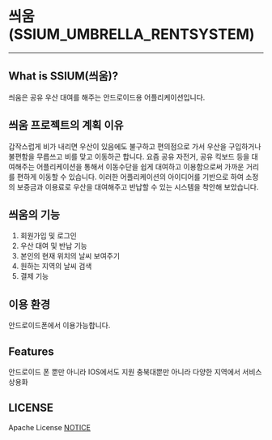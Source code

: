 # 씌움(SSIUM_UMBRELLA_RENTSYSTEM)
--------------------------------
## What is SSIUM(씌움)?
씌움은 공유 우산 대여를 해주는 안드로이드용 어플리케이션입니다.

## 씌움 프로젝트의 계획 이유
갑작스럽게 비가 내리면 우산이 있음에도 불구하고 편의점으로 가서 우산을 구입하거나 불편함을 무릅쓰고 비를 맞고 이동하곤 합니다. 요즘 공유 자전거, 공유 킥보드 등을 대여해주는 어플리케이션을 통해서 이동수단을 쉽게 대여하고 이용함으로써 가까운 거리를 편하게 이동할 수 있습니다. 이러한 어플리케이션의 아이디어를 기반으로 하여 소정의 보증금과 이용료로 우산을 대여해주고 반납할 수 있는 시스템을 착안해 보았습니다.

## 씌움의 기능
 1. 회원가입 및 로그인
 2. 우산 대여 및 반납 기능
 3. 본인의 현재 위치의 날씨 보여주기
 4. 원하는 지역의 날씨 검색
 5. 결제 기능

## 이용 환경
안드로이드폰에서 이용가능합니다.

## Features
안드로이드 폰 뿐만 아니라 IOS에서도 지원
충북대뿐만 아니라 다양한 지역에서 서비스 상용화

## LICENSE
Apache License [NOTICE](https://github.com/senajang/SSIUM_UMBRELLA_RENTSYSTEM/blob/master/LICENSE)
